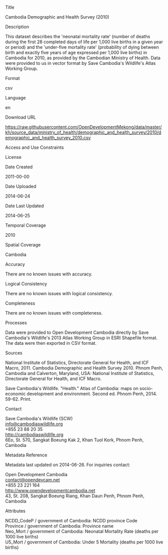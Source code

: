 Title

Cambodia Demographic and Health Survey (2010)

Description

This dataset describes the 'neonatal mortality rate' (number of deaths during the first 28 completed days of life per 1,000 live births in a given year or period) and the 'under-five mortality rate' (probability of dying between birth and exactly five years of age expressed per 1,000 live births) in Cambodia for 2010, as provided by the Cambodian Ministry of Health.  Data were provided to us in vector format by Save Cambodia's Wildlife's Atlas Working Group.

Format

csv

Language

en

Download URL

https://raw.githubusercontent.com/OpenDevelopmentMekong/data/master/kh/source_data/ministry_of_health/demographic_and_health_survey/2010/demographic_and_health_survey_2010.csv

Access and Use Constraints



License



Date Created

2011-00-00

Date Uploaded

2014-06-24

Date Last Updated

2014-06-25

Temporal Coverage

2010

Spatial Coverage

Cambodia

Accuracy

There are no known issues with accuracy.

Logical Consistency

There are no known issues with logical consistency.

Completeness

There are no known issues with completeness.

Processes

Data were provided to Open Development Cambodia directly by Save Cambodia's Wildlife's 2013 Atlas Working Group in ESRI Shapefile format. The data were then exported in CSV format.

Sources

National Institute of Statistics, Directorate General for Health, and ICF Macro, 2011. Cambodia Demographic 
and Health Survey 2010. Phnom Penh, Cambodia and Calverton, Maryland, USA: National Institute of 
Statistics, Directorate General for Health, and ICF Macro.

Save Cambodia's Wildlife. "Health." Atlas of Cambodia: maps on socio-economic development and environment. Second ed. Phnom Penh, 2014. 59-62. Print.

Contact

Save Cambodia's Wildlife (SCW)  
info@cambodiaswildlife.org  
+855 23 88 20 35  
http://cambodiaswildlife.org  
6Eo, St. 570, Sangkat Boeung Kak 2, Khan Tuol Kork, Phnom Penh, Cambodia  

Metadata Reference

Metadata last updated on 2014-06-26. For inquiries contact:

Open Development Cambodia  
contact@opendevcam.net  
+855 23 221 164  
http://www.opendevelopmentcambodia.net  
43, St. 208, Sangkat Boeung Riang, Khan Daun Penh, Phnom Penh, Cambodia  

Attributes

NCDD_CodeP / government of Cambodia:	NCDD province Code  
Province / government of Cambodia: Province name  
Neo_Mort / government of Cambodia: Neonatal Mortality Rate (deaths per 1000 live births)  
U5_Mort / government of Cambodia: Under 5 Mortality (deaths per 1000 live births)  



